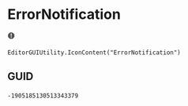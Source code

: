 # ErrorNotification
![](/img/ErrorNotification.png)

``` CSharp
EditorGUIUtility.IconContent("ErrorNotification")
```
## GUID
```
-1905185130513343379
```
